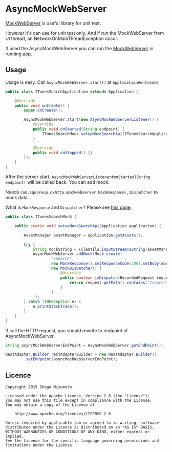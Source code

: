 # AsyncMockWebServer

[MockWebServer](https://github.com/square/okhttp/tree/master/mockwebserver) is useful library for unit test.

However it's can use for unit test only. And if run the MockWebServer from UI thread, an NetworkOnMainThreadException occur.

If used the AsyncMockWebServer you can run the [MockWebServer](https://github.com/square/okhttp/tree/master/mockwebserver) in running app.

## Usage

Usage is easy. Call `AsyncMockWebServer.start()` at `Application#onCreate`

```java
public class ITunesSearchApplication extends Application {

    @Override
    public void onCreate() {
        super.onCreate();

        AsyncMockWebServer.start(new AsyncMockWebServerListener() {
            @Override
            public void onStarted(String endpoint) {
                ITunesSearchMock.setupMockSearchApi(ITunesSearchApplication.this);
            }

            @Override
            public void onStopped() {}
        });
    }
}
```

After the server start, `AsyncMockWebServerListener#onStarted(String endpoint)` will be called back. You can add mock.

Needs `com.squareup.okhttp.mockwebserver.MockResponse` , `Dispatcher` to mock data.

What is `MockResponse` and `Dispatcher`? Please see [this page](https://github.com/square/okhttp/tree/master/mockwebserver#api).

```java
public class ITunesSearchMock {

    public static void setupMockSearchApi(Application application) {

        AssetManager assetManager = application.getAssets();

        try {
            String mockString = FileUtils.inputStreamToString(assetManager.open("mock.json"));
            AsyncMockWebServer.addMock(Mock.create(
                    "/search",
                    new MockResponse().setResponseCode(200).setBody(mockString),
                    new MockDispatcher() {
                        @Override
                        public boolean isDispatch(RecordedRequest request) {
                            return request.getPath().contains("/search");
                        }
                    }
            ));
        } catch (IOException e) {
            e.printStackTrace();
        }
    }
}
```

If call the HTTP request, you should rewrite to endpoint of AsyncMockWebServer.


```java
String asyncMockWebServerEndPoint = AsyncMockWebServer.getEndPoint();

RestAdapter.Builder restAdapterBuilder = new RestAdapter.Builder()
        .setEndpoint(asyncMockWebServerEndPoint);
```

## Licence

```
Copyright 2015 Shogo Mizumoto

Licensed under the Apache License, Version 2.0 (the "License");
you may not use this file except in compliance with the License.
You may obtain a copy of the License at

    http://www.apache.org/licenses/LICENSE-2.0

Unless required by applicable law or agreed to in writing, software
distributed under the License is distributed on an "AS IS" BASIS,
WITHOUT WARRANTIES OR CONDITIONS OF ANY KIND, either express or implied.
See the License for the specific language governing permissions and
limitations under the License.
```